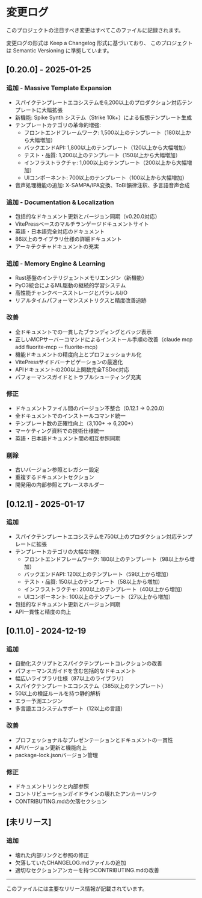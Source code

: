 # 変更ログ

このプロジェクトの注目すべき変更はすべてこのファイルに記録されます。

変更ログの形式は Keep a Changelog 形式に基づいており、
このプロジェクトは Semantic Versioning に準拠しています。

## [0.20.0] - 2025-01-25

### 追加 - Massive Template Expansion
- スパイクテンプレートエコシステムを6,200以上のプロダクション対応テンプレートに大幅拡張
- 新機能: Spike Synth システム（Strike 10k+）による仮想テンプレート生成
- テンプレートカテゴリの革命的増強:
  - フロントエンドフレームワーク: 1,500以上のテンプレート（180以上から大幅増加）
  - バックエンドAPI: 1,800以上のテンプレート（120以上から大幅増加）
  - テスト・品質: 1,200以上のテンプレート（150以上から大幅増加）
  - インフラストラクチャ: 1,000以上のテンプレート（200以上から大幅増加）
  - UIコンポーネント: 700以上のテンプレート（100以上から大幅増加）
- 音声処理機能の追加: X-SAMPA/IPA変換、ToBI韻律注釈、多言語音声合成

### 追加 - Documentation & Localization
- 包括的なドキュメント更新とバージョン同期（v0.20.0対応）
- VitePressベースのマルチランゲージドキュメントサイト
- 英語・日本語完全対応のドキュメント
- 86以上のライブラリ仕様の詳細ドキュメント
- アーキテクチャドキュメントの充実

### 追加 - Memory Engine & Learning
- Rust基盤のインテリジェントメモリエンジン（新機能）
- PyO3統合によるML駆動の継続的学習システム
- 高性能チャンクベースストレージとパラレルI/O
- リアルタイムパフォーマンスメトリクスと精度改善追跡

### 改善
- 全ドキュメントでの一貫したブランディングとバッジ表示
- 正しいMCPサーバーコマンドによるインストール手順の改善（claude mcp add fluorite-mcp -- fluorite-mcp）
- 機能ドキュメントの精度向上とプロフェッショナル化
- VitePressサイドバーナビゲーションの最適化
- APIドキュメントの200以上関数完全TSDoc対応
- パフォーマンスガイドとトラブルシューティング充実

### 修正
- ドキュメントファイル間のバージョン不整合（0.12.1 → 0.20.0）
- 全ドキュメントでのインストールコマンド統一
- テンプレート数の正確性向上（3,100+ → 6,200+）
- マーケティング資料での技術仕様統一
- 英語・日本語ドキュメント間の相互参照同期

### 削除
- 古いバージョン参照とレガシー設定
- 重複するドキュメントセクション
- 開発用の内部参照とプレースホルダー

## [0.12.1] - 2025-01-17

### 追加
- スパイクテンプレートエコシステムを750以上のプロダクション対応テンプレートに拡張
- テンプレートカテゴリの大幅な増強:
  - フロントエンドフレームワーク: 180以上のテンプレート（98以上から増加）
  - バックエンドAPI: 120以上のテンプレート（59以上から増加）
  - テスト・品質: 150以上のテンプレート（58以上から増加）
  - インフラストラクチャ: 200以上のテンプレート（40以上から増加）
  - UIコンポーネント: 100以上のテンプレート（27以上から増加）
- 包括的なドキュメント更新とバージョン同期
- API一貫性と精度の向上

## [0.11.0] - 2024-12-19

### 追加
- 自動化スクリプトとスパイクテンプレートコレクションの改善
- パフォーマンスガイドを含む包括的なドキュメント
- 幅広いライブラリ仕様（87以上のライブラリ）
- スパイクテンプレートエコシステム（385以上のテンプレート）
- 50以上の検証ルールを持つ静的解析
- エラー予測エンジン
- 多言語エコシステムサポート（12以上の言語）

### 改善
- プロフェッショナルなプレゼンテーションとドキュメントの一貫性
- APIバージョン更新と機能向上
- package-lock.jsonバージョン管理

### 修正
- ドキュメントリンクと内部参照
- コントリビューションガイドラインの壊れたアンカーリンク
- CONTRIBUTING.mdの欠落セクション

## [未リリース]

### 追加
- 壊れた内部リンクと参照の修正
- 欠落していたCHANGELOG.mdファイルの追加
- 適切なセクションアンカーを持つCONTRIBUTING.mdの改善

---

このファイルには主要なリリース情報が記載されています。